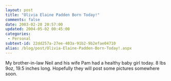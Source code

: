 ```yaml
---
layout: post
title: "Olivia Elaine Padden Born Today!"
comments: false
date: 2003-02-20 20:57:00
updated: 2004-05-02 00:45:00
categories:
 - Personal
subtext-id: 22dd257a-27ee-403a-91b2-9b2efae04710
alias: /blog/post/Olivia-Elaine-Padden-Born-Today!.aspx
---
```



My brother-in-law Neil and his wife Pam had a healthy baby girl today. 8 lbs 9oz, 19.5 inches long. Hopefully they will post some pictures somewhere soon.
